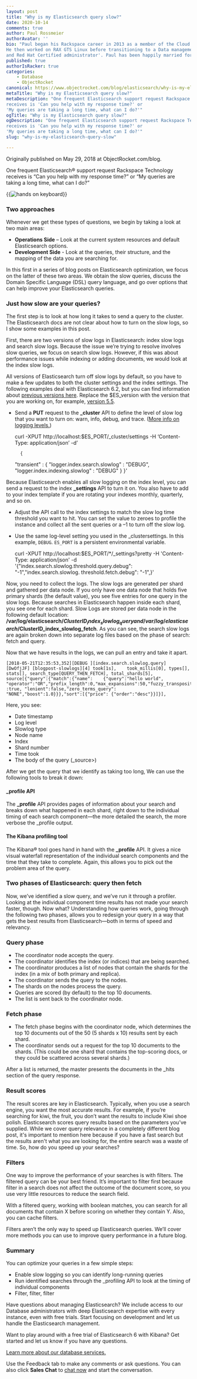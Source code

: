 ```yaml
---
layout: post
title: "Why is my Elasticsearch query slow?"
date: 2020-10-14
comments: true
author: Paul Rossmeier
authorAvatar: ''
bio: "Paul began his Rackspace career in 2013 as a member of the Cloud Office team.
He then worked on RAX GTS Linux before transitioning to a Data management role. He is currently a Database administrator with certifications as an Elasticsearch engineer
and Red Hat Certified administrator'. Paul has been happily married for 17 years with 2 children. He enjoys learning new technologies, collecting video game memorabilia and moonlighting as a turntable DJ."
published: true
authorIsRacker: true
categories:
    - Database
    - ObjectRocket
canonical: https://www.objectrocket.com/blog/elasticsearch/why-is-my-elasticsearch-query-slow/
metaTitle: "Why is my Elasticsearch query slow?"
metaDescription: "One frequent Elasticsearch support request Rackspace Technology
receives is 'Can you help with my response time?' or
'My queries are taking a long time, what can I do?'"
ogTitle: "Why is my Elasticsearch query slow?"
ogDescription: "One frequent Elasticsearch support request Rackspace Technology
receives is 'Can you help with my response time?' or
'My queries are taking a long time, what can I do?'"
slug: "why-is-my-elasticsearch-query-slow"

---
```


Originally published on May 29, 2018 at ObjectRocket.com/blog.

One frequent Elasticsearch&reg; support request Rackspace Technology
receives is “Can you help with my response time?” or
“My queries are taking a long time, what can I do?”

<!--more-->

{{<img src="picture1.jpg" title="" alt="hands on keyboard">}}

### Two approaches

Whenever we get these types of questions, we begin by taking a look at two main areas:

- **Operations Side** – Look at the current system resources and default Elasticsearch options.
- **Development Side** - Look at the queries, their structure, and the mapping of the data you
are searching for.

In this first in a series of blog posts on Elasticsearch optimization,
we focus on the latter of these two areas. We obtain the slow queries, discuss
the Domain Specific Language (DSL) query language,
and go over options that can help improve your Elasticsearch queries.

### Just how slow are your queries?

The first step is to look at how long it takes to send a query to the cluster.
The Elasticsearch docs are not clear about how to turn on the slow logs,
so I show some examples in this post.

First, there are two versions of slow logs in Elasticsearch: index slow logs and search slow logs.
Because the issue we’re trying to resolve involves slow queries,
we focus on search slow logs. However, if this was about performance issues
while indexing or adding documents, we would look at the index slow logs.

All versions of Elasticsearch turn off slow logs by default, so
you have to make a few updates to both the cluster settings and the index settings.
The following examples deal with Elasticsearch 6.2, but you
can find information about [previous versions here](https://www.elastic.co/guide/en/elasticsearch/reference/index.html).
Replace the $ES_version with the version that you are working on, for example,
[version 5.5](https://www.elastic.co/guide/en/elasticsearch/reference/5.5/index-modules-slowlog.html).

- Send a **PUT** request to the **\_cluster** API to define the level of slow log
that you want to turn on: warn, info, debug, and trace.
([More info on logging levels.](https://stackoverflow.com/questions/2031163/when-to-use-the-different-log-levels))

    curl -XPUT http://localhost:$ES_PORT/_cluster/settings -H ‘Content-Type: application/json’ -d’

        {
    "transient" : {
    "logger.index.search.slowlog" : "DEBUG",
    "logger.index.indexing.slowlog" : "DEBUG"
    }
    }'

Because Elasticsearch enables all slow logging on the index level, you can send a request to the
index **\_settings** API to turn it on. You also have to add to your index template
if you are rotating your indexes monthly, quarterly, and so on.

- Adjust the API call to the index settings to match the slow log time threshold
  you want to hit. You can set the value to zeroes to profile the instance and collect all the
  sent queries or a &ndash;1 to turn off the slow log.
- Use the same log-level setting you used in the \_clustersettings.
  In this example, `DEBUG`. `ES_PORT` is a persistent environmental variable.

    curl -XPUT http://localhost:$ES_PORT/*/_settings?pretty -H 'Content-Type: application/json' -d '{"index.search.slowlog.threshold.query.debug": "-1","index.search.slowlog. threshold.fetch.debug": "-1",}'

Now, you need to collect the logs. The slow logs are generated per shard
and gathered per data node. If you only have one data node that holds
five primary shards (the default value), you see five entries
for one query in the slow logs. Because searches in Elasticsearch happen inside
each shard, you see one for each shard. Slow Logs are stored per data node
in the following default
location: **/var/log/elasticsearch/$ClusterID_index_slowlog_query and /var/log/elasticsearch/$ClusterID_index_slowlog_fetch**.
As you can see, the search slow logs are again broken down into separate log files based on
the phase of search: fetch and query.

Now that we have results in the logs, we can pull an entry and take it apart.

    [2018-05-21T12:35:53,352][DEBUG ][index.search.slowlog.query] [DwOfjJF] [blogpost-slowlogs][4] took[1s],    took_millis[0], types[], stats[], search_type[QUERY_THEN_FETCH], total_shards[5], source[{"query":{"match":{"name":    {"query":"hello world", "operator":"OR","prefix_length":0,"max_expansions":50,"fuzzy_transpositions" :true, "lenient":false,"zero_terms_query": "NONE","boost":1.0}}},"sort":[{"price": {"order":"desc"}}]}],

Here, you see:

- Date timestamp
- Log level
- Slowlog type
- Node name
- Index
- Shard number
- Time took
- The body of the query (_source>)

After we get the query that we identify as taking too long, We can use the following tools
to break it down:

#### \_profile API

The **\_profile** API provides pages of information about your search and breaks down what happened
in each shard, right down to the individual timing of each search component&mdash;the
more detailed the search, the more verbose the \_profile output.

#### The Kibana profiling tool

The Kibana&reg; tool goes hand in hand with the **\_profile** API. It gives a nice visual waterfall
representation of the individual search components and the time that they take
to complete. Again, this allows you to pick out the problem area of the query.

### Two phases of Elasticsearch: query then fetch

Now, we’ve identified a slow query, and we’ve run it through a profiler.
Looking at the individual component time results has not made your search faster,
though. Now what? Understanding how queries work, going through the following two phases,
allows you to redesign your query in a way that gets the best results
from Elasticsearch&mdash;both in terms of speed and relevancy.

### Query phase

- The coordinator node accepts the query.
- The coordinator identifies the index (or indices) that are being searched.
- The coordinator produces a list of nodes that contain the shards for the index (in a mix of both primary and replica).
- The coordinator sends the query to the nodes.
- The shards on the nodes process the query.
- Queries are scored (by default) to the top 10 documents.
- The list is sent back to the coordinator node.

### Fetch phase

- The fetch phase begins with the coordinator node, which determines the top 10 documents out of
   the 50 (5 shards x 10) results sent by each shard.
- The coordinator sends out a request for the top 10 documents to the shards.
   (This could be one shard that contains the top-scoring docs,
   or they could be scattered across several shards.)

After a list is returned, the master presents the documents in the \_hits section of the query response.

### Result scores

The result scores are key in Elasticsearch. Typically, when you use a
search engine, you want the most accurate results. For example, if you’re
searching for kiwi, the fruit, you don’t want the results to include Kiwi shoe polish.
Elasticsearch scores query results based on the parameters you’ve supplied.
While we cover query relevance in a completely different blog post,
it's important to mention here because if you have a fast search but the
results aren't what you are looking for, the entire search was a waste of time.
So, how do you speed up your searches?

### Filters

One way to improve the performance of your searches is with filters.
The filtered query can be your best friend. It’s important to filter
first because filter in a search does not affect the outcome of the
document score, so you use very little resources to reduce
the search field.

With a filtered query, working with boolean matches, you can search
for all documents that contain X before scoring on whether
they contain Y. Also, you can cache filters.

Filters aren’t the only way to speed up Elasticsearch queries.
We’ll cover more methods you can use to improve query performance
in a future blog.

### Summary

You can optimize your queries in a few simple steps:

- Enable slow logging so you can identify long-running queries
- Run identified searches through the \_profiling API to look
  at the timing of individual components
- Filter, filter, filter

Have questions about managing Elasticsearch? We include access to our Database
administrators with deep Elasticsearch expertise with every instance, even with
free trials. Start focusing on development and let us handle the Elasticsearch management.

Want to play around with a free trial of Elasticsearch 6 with Kibana?
Get started and let us know if you have any questions.

<a class="cta purple" id="cta" href="https://www.rackspace.com/data">Learn more about our database services.</a>

Use the Feedback tab to make any comments or ask questions. You can also click
**Sales Chat** to [chat now](https://www.rackspace.com/) and start the conversation.
